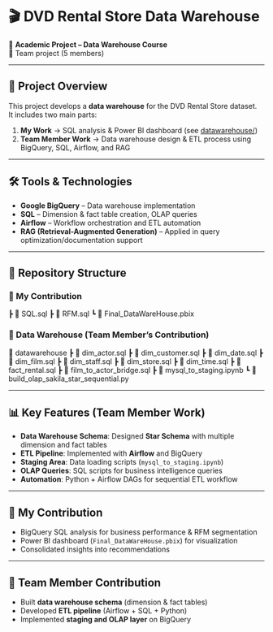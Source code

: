 # 🎬 DVD Rental Store Data Warehouse

📌 **Academic Project – Data Warehouse Course**  
👥 Team project (5 members)  

---

## 📖 Project Overview
This project develops a **data warehouse** for the DVD Rental Store dataset.  
It includes two main parts:  
1. **My Work** → SQL analysis & Power BI dashboard (see [datawarehouse/](./datawarehouse))  
2. **Team Member Work** → Data warehouse design & ETL process using BigQuery, SQL, Airflow, and RAG  

---

## 🛠️ Tools & Technologies
- **Google BigQuery** – Data warehouse implementation  
- **SQL** – Dimension & fact table creation, OLAP queries  
- **Airflow** – Workflow orchestration and ETL automation  
- **RAG (Retrieval-Augmented Generation)** – Applied in query optimization/documentation support  

---

## 📂 Repository Structure

### 📁 My Contribution
┣ 📄 SQL.sql
┣ 📄 RFM.sql
┗ 📄 Final_DataWareHouse.pbix


### 📁 Data Warehouse (Team Member’s Contribution)
📁 datawarehouse
┣ 📄 dim_actor.sql
┣ 📄 dim_customer.sql
┣ 📄 dim_date.sql
┣ 📄 dim_film.sql
┣ 📄 dim_staff.sql
┣ 📄 dim_store.sql
┣ 📄 dim_time.sql
┣ 📄 fact_rental.sql
┣ 📄 film_to_actor_bridge.sql
┣ 📄 mysql_to_staging.ipynb
┗ 📄 build_olap_sakila_star_sequential.py


---

## 📊 Key Features (Team Member Work)
- **Data Warehouse Schema**: Designed **Star Schema** with multiple dimension and fact tables  
- **ETL Pipeline**: Implemented with **Airflow** and BigQuery  
- **Staging Area**: Data loading scripts (`mysql_to_staging.ipynb`)  
- **OLAP Queries**: SQL scripts for business intelligence queries  
- **Automation**: Python + Airflow DAGs for sequential ETL workflow  

---

## 👤 My Contribution
- BigQuery SQL analysis for business performance & RFM segmentation  
- Power BI dashboard (`Final_DataWareHouse.pbix`) for visualization  
- Consolidated insights into recommendations  

---

## 👥 Team Member Contribution
- Built **data warehouse schema** (dimension & fact tables)  
- Developed **ETL pipeline** (Airflow + SQL + Python)  
- Implemented **staging and OLAP layer** on BigQuery  

